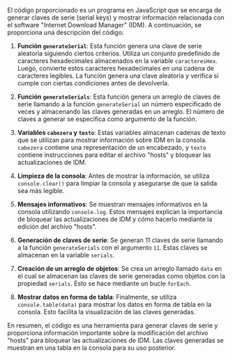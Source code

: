 El código proporcionado es un programa en JavaScript que se encarga de generar claves de serie (serial keys) y mostrar información relacionada con el software "Internet Download Manager" (IDM). A continuación, se proporciona una descripción del código:

1. **Función `generateSerial`**: Esta función genera una clave de serie aleatoria siguiendo ciertos criterios. Utiliza un conjunto predefinido de caracteres hexadecimales almacenados en la variable `caracteresHex`. Luego, convierte estos caracteres hexadecimales en una cadena de caracteres legibles. La función genera una clave aleatoria y verifica si cumple con ciertas condiciones antes de devolverla.

2. **Función `generateSerials`**: Esta función genera un arreglo de claves de serie llamando a la función `generateSerial` un número especificado de veces y almacenando las claves generadas en un arreglo. El número de claves a generar se especifica como argumento de la función.

3. **Variables `cabezera` y `texto`**: Estas variables almacenan cadenas de texto que se utilizan para mostrar información sobre IDM en la consola. `cabezera` contiene una representación de un encabezado, y `texto` contiene instrucciones para editar el archivo "hosts" y bloquear las actualizaciones de IDM.

4. **Limpieza de la consola**: Antes de mostrar la información, se utiliza `console.clear()` para limpiar la consola y asegurarse de que la salida sea más legible.

5. **Mensajes informativos**: Se muestran mensajes informativos en la consola utilizando `console.log`. Estos mensajes explican la importancia de bloquear las actualizaciones de IDM y cómo hacerlo mediante la edición del archivo "hosts".

6. **Generación de claves de serie**: Se generan 11 claves de serie llamando a la función `generateSerials` con el argumento `11`. Estas claves se almacenan en la variable `serials`.

7. **Creación de un arreglo de objetos**: Se crea un arreglo llamado `data` en el cual se almacenan las claves de serie generadas como objetos con la propiedad `serials`. Esto se hace mediante un bucle `forEach`.

8. **Mostrar datos en forma de tabla**: Finalmente, se utiliza `console.table(data)` para mostrar los datos en forma de tabla en la consola. Esto facilita la visualización de las claves generadas.

En resumen, el código es una herramienta para generar claves de serie y proporciona información importante sobre la modificación del archivo "hosts" para bloquear las actualizaciones de IDM. Las claves generadas se muestran en una tabla en la consola para su uso posterior.
